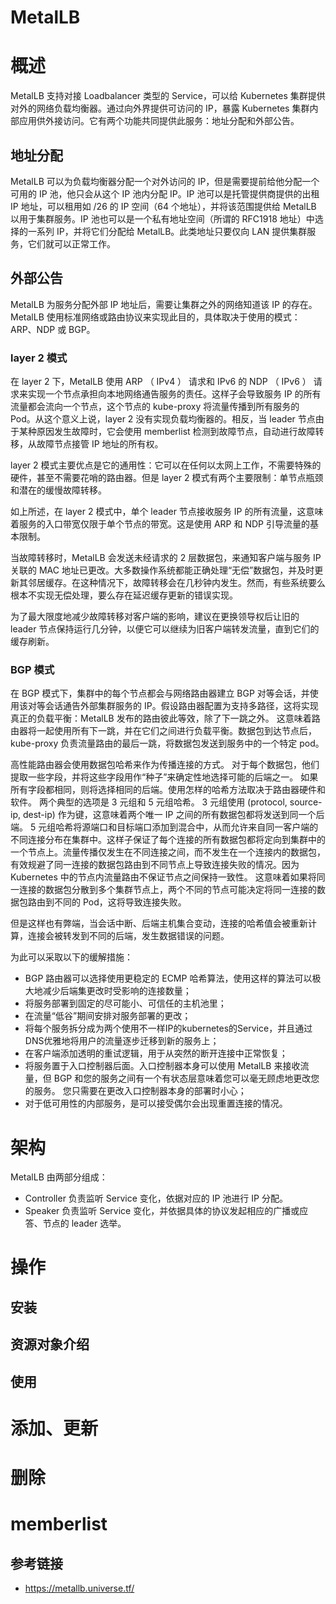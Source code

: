 # MetalLB

# 概述

MetalLB 支持对接 Loadbalancer 类型的 Service，可以给 Kubernetes 集群提供对外的网络负载均衡器。通过向外界提供可访问的 IP，暴露 Kubernetes 集群内部应用供外接访问。它有两个功能共同提供此服务：地址分配和外部公告。

## 地址分配

MetalLB 可以为负载均衡器分配一个对外访问的 IP，但是需要提前给他分配一个可用的 IP 池，他只会从这个 IP 池内分配 IP。IP 池可以是托管提供商提供的出租 IP 地址，可以租用如 /26 的 IP 空间（64 个地址），并将该范围提供给 MetalLB 以用于集群服务。IP 池也可以是一个私有地址空间（所谓的 RFC1918 地址）中选择的一系列 IP，并将它们分配给 MetalLB。此类地址只要仅向 LAN 提供集群服务，它们就可以正常工作。

## 外部公告

MetalLB 为服务分配外部 IP 地址后，需要让集群之外的网络知道该 IP 的存在。 MetalLB 使用标准网络或路由协议来实现此目的，具体取决于使用的模式：ARP、NDP 或 BGP。

### layer 2 模式

在 layer 2 下，MetalLB 使用 ARP （ IPv4 ） 请求和 IPv6 的 NDP （ IPv6 ） 请求来实现一个节点承担向本地网络通告服务的责任。这样子会导致服务 IP 的所有流量都会流向一个节点，这个节点的 kube-proxy 将流量传播到所有服务的 Pod。从这个意义上说，layer 2 没有实现负载均衡器的。相反，当 leader 节点由于某种原因发生故障时，它会使用 memberlist 检测到故障节点，自动进行故障转移，从故障节点接管 IP 地址的所有权。

layer 2 模式主要优点是它的通用性：它可以在任何以太网上工作，不需要特殊的硬件，甚至不需要花哨的路由器。但是 layer 2 模式有两个主要限制：单节点瓶颈和潜在的缓慢故障转移。

如上所述，在 layer 2 模式中，单个 leader 节点接收服务 IP 的所有流量，这意味着服务的入口带宽仅限于单个节点的带宽。这是使用 ARP 和 NDP 引导流量的基本限制。

当故障转移时，MetalLB 会发送未经请求的 2 层数据包，来通知客户端与服务 IP 关联的 MAC 地址已更改。大多数操作系统都能正确处理“无偿”数据包，并及时更新其邻居缓存。在这种情况下，故障转移会在几秒钟内发生。然而，有些系统要么根本不实现无偿处理，要么存在延迟缓存更新的错误实现。

为了最大限度地减少故障转移对客户端的影响，建议在更换领导权后让旧的 leader 节点保持运行几分钟，以便它可以继续为旧客户端转发流量，直到它们的缓存刷新。

### BGP 模式

在 BGP 模式下，集群中的每个节点都会与网络路由器建立 BGP 对等会话，并使用该对等会话通告外部集群服务的 IP。假设路由器配置为支持多路径，这将实现真正的负载平衡：MetalLB 发布的路由彼此等效，除了下一跳之外。 这意味着路由器将一起使用所有下一跳，并在它们之间进行负载平衡。数据包到达节点后，kube-proxy 负责流量路由的最后一跳，将数据包发送到服务中的一个特定 pod。

高性能路由器会使用数据包哈希来作为传播连接的方式。 对于每个数据包，他们提取一些字段，并将这些字段用作“种子”来确定性地选择可能的后端之一。 如果所有字段都相同，则将选择相同的后端。使用怎样的哈希方法取决于路由器硬件和软件。 两个典型的选项是 3 元组和 5 元组哈希。 3 元组使用 (protocol, source-ip, dest-ip) 作为键，这意味着两个唯一 IP 之间的所有数据包都将发送到同一个后端。 5 元组哈希将源端口和目标端口添加到混合中，从而允许来自同一客户端的不同连接分布在集群中。这样子保证了每个连接的所有数据包都将定向到集群中的一个节点上。流量传播仅发生在不同连接之间，而不发生在一个连接内的数据包，有效规避了同一连接的数据包路由到不同节点上导致连接失败的情况。因为 Kubernetes 中的节点内流量路由不保证节点之间保持一致性。 这意味着如果将同一连接的数据包分散到多个集群节点上，两个不同的节点可能决定将同一连接的数据包路由到不同的 Pod，这将导致连接失败。

但是这样也有弊端，当会话中断、后端主机集合变动，连接的哈希值会被重新计算，连接会被转发到不同的后端，发生数据错误的问题。

为此可以采取以下的缓解措施：

+ BGP 路由器可以选择使用更稳定的 ECMP 哈希算法，使用这样的算法可以极大地减少后端集更改时受影响的连接数量；
+ 将服务部署到固定的尽可能小、可信任的主机池里；
+ 在流量“低谷”期间安排对服务部署的更改；
+ 将每个服务拆分成为两个使用不一样IP的kubernetes的Service，并且通过DNS优雅地将用户的流量逐步迁移到新的服务上；
+ 在客户端添加透明的重试逻辑，用于从突然的断开连接中正常恢复；
+ 将服务置于入口控制器后面。入口控制器本身可以使用 MetalLB 来接收流量，但 BGP 和您的服务之间有一个有状态层意味着您可以毫无顾虑地更改您的服务。 您只需要在更改入口控制器本身的部署时小心；
+ 对于低可用性的内部服务，是可以接受偶尔会出现重置连接的情况。

# 架构



MetalLB 由两部分组成：
+ Controller 负责监听 Service 变化，依据对应的 IP 池进行 IP 分配。
+ Speaker 负责监听 Service 变化，并依据具体的协议发起相应的广播或应答、节点的 leader 选举。

# 操作

## 安装


## 资源对象介绍


## 使用


# 添加、更新


# 删除


# memberlist


## 参考链接
+ https://metallb.universe.tf/